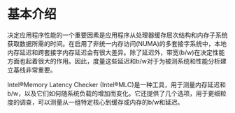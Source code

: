 
# 基本介绍

决定应用程序性能的一个重要因素是应用程序从处理器缓存层次结构和内存子系统获取数据所需的时间。在启用了非统一内存访问(NUMA)的多套接字系统中，本地内存延迟和跨套接字内存延迟会有很大差异。除了延迟外，带宽(b/w)在决定性能方面也起着很大的作用。因此，度量这些延迟和b/w对于为被测系统和性能分析建立基线非常重要。

Intel®Memory Latency Checker (Intel®MLC)是一种工具，用于测量内存延迟和b/w，以及它们如何随系统负载的增加而变化。它还提供了几个选项，用于更细粒度的调查，可以测量从一组特定核心到缓存或内存的b/w和延迟。